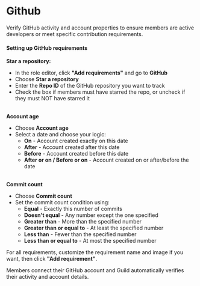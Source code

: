 # Github

Verify GitHub activity and account properties to ensure members are active developers or meet specific contribution requirements.

#### Setting up GitHub requirements

**Star a repository:**

* In the role editor, click **"Add requirements"** and go to **GitHub**
* Choose **Star a repository**
* Enter the **Repo ID** of the GitHub repository you want to track
* Check the box if members must have starred the repo, or uncheck if they must NOT have starred it

\
**Account age**

* Choose **Account age**
* Select a date and choose your logic:
  * **On** - Account created exactly on this date
  * **After** - Account created after this date
  * **Before** - Account created before this date
  * **After or on / Before or on** - Account created on or after/before the date

\
**Commit count**

* Choose **Commit count**
* Set the commit count condition using:
  * **Equal** - Exactly this number of commits
  * **Doesn't equal** - Any number except the one specified
  * **Greater than** - More than the specified number
  * **Greater than or equal to** - At least the specified number
  * **Less than** - Fewer than the specified number
  * **Less than or equal to** - At most the specified number



For all requirements, customize the requirement name and image if you want, then click **"Add requirement"**.

Members connect their GitHub account and Guild automatically verifies their activity and account details.
